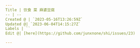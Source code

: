```yaml
---
Title | 饮食 菜 麻婆豆腐
-- | --
Created @ | `2023-05-16T13:26:59Z`
Updated @| `2023-06-04T14:15:27Z`
Labels | ``
Edit @| [here](https://github.com/junxnone/shi/issues/23)

---
```


